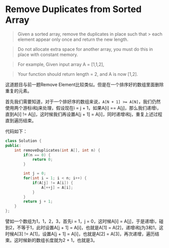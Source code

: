 # Remove Duplicates from Sorted Array

> Given a sorted array, remove the duplicates in place such that > each element appear only once and return the new length.

> Do not allocate extra space for another array, you must do this in place with constant memory.

> For example,
> Given input array A = [1,1,2],

> Your function should return length = 2, and A is now [1,2].

这道题目与前一题Remove Element比较类似。但是在一个排序好的数组里面删除重复的元素。

首先我们需要知道，对于一个排好序的数组来说，`A[N + 1] >= A[N]`，我们仍然使用两个游标i和j来处理，假设现在i = j + 1，如果A[i] == A[j]，那么我们递增i，直到A[i] != A[j]，这时候我们再设置A[j + 1] = A[i]，同时递增i和j，重复上述过程直到遍历结束。

代码如下：

```c++
class Solution {
public:
    int removeDuplicates(int A[], int n) {
        if(n == 0) {
            return 0;
        }

        int j = 0;
        for(int i = 1; i < n; i++) {
            if(A[j] != A[i]) {
                A[++j] = A[i];
            }
        }
        return j + 1;
    }
};
```

譬如一个数组为1，1，2，3，首先i = 1，j = 0，这时候A[i] = A[j]，于是递增i，碰到2，不等于1，此时设置A[j + 1] = A[i]，也就是A[1] = A[2]，递增i和j为3和1，这时候A[3] != A[1]，设置A[j + 1] = A[i]，也就是A[2] = A[3]，再次递增，遍历结束。这时候新的数组长度就为2 + 1，也就是3。
